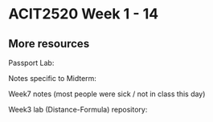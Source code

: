 # ACIT2520 Week 1 - 14

## More resources
Passport Lab:
    [](https://github.com/NickSevostiyanov/PassportJS-authentication-framework)

Notes specific to Midterm:
    [](https://github.com/NickSevostiyanov/acit2520-midterm)

Week7 notes (most people were sick / not in class this day)
    [](https://github.com/NickSevostiyanov/acit2520-week7-notes)

Week3 lab (Distance-Formula) repository:
    [](https://github.com/NickSevostiyanov/Distance-Formula-Javascript)
